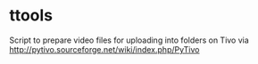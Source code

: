 ttools
======
Script to prepare video files for uploading into folders on Tivo via http://pytivo.sourceforge.net/wiki/index.php/PyTivo

